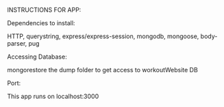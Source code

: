 INSTRUCTIONS FOR APP:

Dependencies to install:

HTTP,
querystring, 
express/express-session, 
mongodb, 
mongoose, 
body-parser, 
pug

Accessing Database:

mongorestore the dump folder to get access to workoutWebsite DB

Port:

This app runs on localhost:3000
